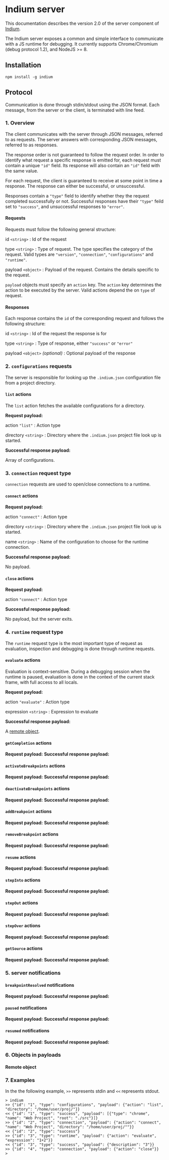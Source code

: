 # Indium server

This documentation describes the version 2.0 of the server component of
[Indium](https://indium.readthedocs.org).

The Indium server exposes a common and simple interface to communicate with a JS
runtime for debugging.  It currently supports Chrome/Chromium (debug protocol
1.2), and NodeJS >= 8.

## Installation

    npm install -g indium

## Protocol

Communication is done through stdin/stdout using the JSON format.
Each message, from the server or the client, is terminated with line feed.

### 1. Overview

The client communicates with the server through JSON messages, referred to as
requests.  The server answers with corresponding JSON messages, referred to as
responses.

The response order is not guaranteed to follow the request order.  In order to
identify what request a specific response is emitted for, each request must
contain a unique `"id"` field.  Its response will also contain an `"id"` field
with the same value.

For each request, the client is guaranteed to receive at some point in time a
response.  The response can either be successful, or unsuccessful.

Responses contain a `"type"` field to identify whether they the
request completed successfully or not.  Successful responses have their `"type"`
feild set to `"success"`, and unsuccessful responses to `"error"`.

#### Requests

Requests must follow the following general structure:

id `<string>`
: Id of the request 

type `<string>`
: Type of request.  The type specifies the category of the request.  Valid types
  are `"version"`, `"connection"`, `"configurations"` and `"runtime"`.

payload `<object>`
: Payload of the request.  Contains the details specific to the request.

`payload` objects must specify an `action` key.  The `action` key determines the
action to be executed by the server.  Valid actions depend the on `type` of
request.

#### Responses

Each response contains the `id` of the corresponding request and follows the
following structure:

id `<string>`
: Id of the request the response is for

type `<string>`
: Type of response, either `"success"` or `"error"`

payload `<object>` *(optional)*
: Optional payload of the response

### 2. `configurations` requests

The server is responsible for looking up the `.indium.json` configuration file
from a project directory.

#### `list` actions

The `list` action fetches the available configurations for a directory.

**Request payload:**

action `"list"`
: Action type

directory `<string>`
: Directory where the `.indium.json` project file look up is started.

**Successful response payload:**

Array of configurations.

### 3. `connection` request type

`connection` requests are used to open/close connections to a runtime.

#### `connect` actions

**Request payload:**

action `"connect"`
: Action type

directory `<string>`
: Directory where the `.indium.json` project file look up is started.

name `<string>`
: Name of the configuration to choose for the runtime connection.

**Successful response payload:**

No payload.

#### `close` actions

**Request payload:**

action `"connect"`
: Action type

**Successful response payload:**

No payload, but the server exits.


### 4. `runtime` request type

The `runtime` request type is the most important type of request as evaluation,
inspection and debugging is done through runtime requests.

#### `evaluate` actions

Evaluation is context-sensitive.  During a debugging session when the runtime is
paused, evaluation is done in the context of the current stack frame, with full
access to all locals.

**Request payload:**

action `"evaluate"`
: Action type

expression `<string>`
: Expression to evaluate

**Successful response payload:**

A [remote object](#remote-object).

#### `getCompletion` actions

**Request payload:**
**Successful response payload:**

#### `activateBreakpoints` actions

**Request payload:**
**Successful response payload:**

#### `deactivateBreakpoints` actions

**Request payload:**
**Successful response payload:**

#### `addBreakpoint` actions

**Request payload:**
**Successful response payload:**

#### `removeBreakpoint` actions

**Request payload:**
**Successful response payload:**

#### `resume` actions

**Request payload:**
**Successful response payload:**

#### `stepInto` actions

**Request payload:**
**Successful response payload:**

#### `stepOut` actions

**Request payload:**
**Successful response payload:**

#### `stepOver` actions

**Request payload:**
**Successful response payload:**

#### `getSource` actions

**Request payload:**
**Successful response payload:**


### 5. server notifications

#### `breakpointResolved` notifications

**Request payload:**
**Successful response payload:**

#### `paused` notifications

**Request payload:**
**Successful response payload:**

#### `resumed` notifications

**Request payload:**
**Successful response payload:**

### 6. Objects in payloads

#### <a name="remote-object"></a> Remote object

### 7. Examples

In the the following example, `>>` represents stdin and `<<` represents stdout.

    > indium
	>> {"id": "1", "type": "configurations", "payload": {"action": "list", "directory": "/home/user/proj/"}}
	<< {"id": "1", "type": "success", "payload": [{"type": "chrome", "name": "Web Project", "root": "./src"}]}
    >> {"id": "2", "type": "connection", "payload": {"action": "connect", "name": "Web Project", "directory": "/home/user/proj/""}}	
	<< {"id": "2", "type": "success"}
	>> {"id": "3", "type": "runtime", "payload": {"action": "evaluate", "expression": "1+2"}}
	<< {"id": "3", "type": "success", "payload": {"description": "3"}}
    >> {"id": "4", "type": "connection", "payload": {"action": "close"}}
	> 

